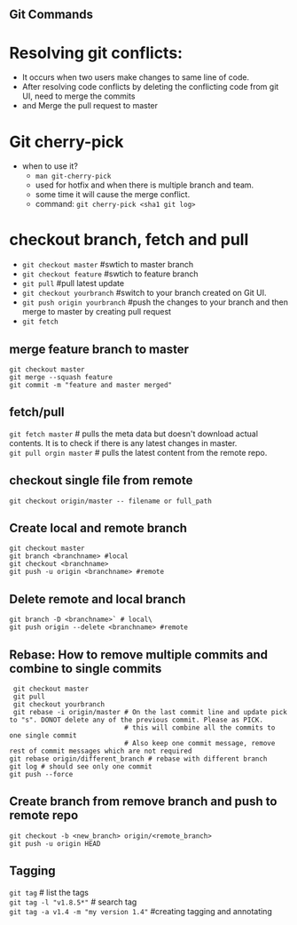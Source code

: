 ## Git Commands

# Resolving git conflicts:
  - It occurs when two users make changes to same line of code.
  - After resolving code conflicts by deleting the conflicting code from git UI, need to merge the commits
  - and Merge the pull request to master

# Git cherry-pick
- when to use it?
  - `man git-cherry-pick`
  - used for hotfix and when there is multiple branch and team.
  - some time it will cause the merge conflict.
  - command:
  `git cherry-pick <sha1 git log>`

# checkout branch, fetch and pull
- `git checkout master` #swtich to master branch 
- `git checkout feature` #swtich to feature branch
- `git pull` #pull latest update
- `git checkout yourbranch` #switch to your branch created on Git UI.
- `git push origin yourbranch` #push the changes to your branch and then merge to master by creating pull request
- `git fetch `

## merge feature branch to master
`git checkout master`\
`git merge --squash feature`\
`git commit -m "feature and master merged"`

## fetch/pull
`git fetch master` # pulls the meta data but doesn't download actual contents. It is to check if there is any latest changes in master.\
`git pull orgin master` # pulls the latest content from the remote repo.

## checkout single file from remote
`git checkout origin/master -- filename or full_path`

## Create local and remote branch
```
git checkout master
git branch <branchname> #local
git checkout <branchname>
git push -u origin <branchname> #remote
```
## Delete remote and local branch
```
git branch -D <branchname>` # local\
git push origin --delete <branchname> #remote
```

## Rebase: How to remove multiple commits and combine to single commits
```
 git checkout master
 git pull
 git checkout yourbranch
 git rebase -i origin/master # On the last commit line and update pick to "s". DONOT delete any of the previous commit. Please as PICK. 
                             # this will combine all the commits to one single commit
                             # Also keep one commit message, remove rest of commit messages which are not required
git rebase origin/different_branch # rebase with different branch
git log # should see only one commit
git push --force
```
## Create branch from remove branch and push to remote repo
```
git checkout -b <new_branch> origin/<remote_branch>
git push -u origin HEAD
```
## Tagging 
`git tag` # list the tags\
`git tag -l "v1.8.5*"` # search tag\
`git tag -a v1.4 -m "my version 1.4"` #creating tagging and annotating 
